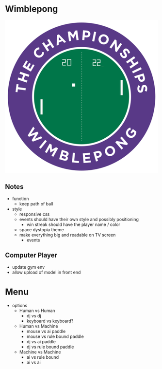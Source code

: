 # Wimblepong

![wimblepong](./public/wimblepong.png)

## Notes

- function
  - keep path of ball
- style
  - responsive css
  - events should have their own style and possibly positioning
    - win streak should have the player name / color
  - space dystopia theme
  - make everything big and readable on TV screen
    - events

## Computer Player

- update gym env
- allow upload of model in front end

# Menu

- options
  - Human vs Human
    - dj vs dj
    - keyboard vs keyboard?
  - Human vs Machine
    - mouse vs ai paddle
    - mouse vs rule bound paddle
    - dj vs ai paddle
    - dj vs rule bound paddle
  - Machine vs Machine
    - ai vs rule bound
    - ai vs ai

